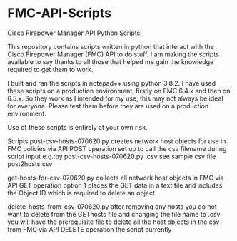 # FMC-API-Scripts
Cisco Firepower Manager API Python Scripts

This repository contains scripts written in python that interact with the Cisco Firepower Manager (FMC) API to do stuff.
I am making the scripts available to say thanks to all those that helped me gain the knowledge required to get them to work.

I built and ran the scripts in notepad++ using python 3.8.2.
I have used these scripts on a production environment, firstly on FMC 6.4.x and then on 6.5.x. So they work as I intended for my use, this may not always be ideal for everyone. Please test them before they are used on a production environment.

Use of these scripts is entirely at your own risk.

Scripts
post-csv-hosts-070620.py
creates network host objects for use in FMC policies via API POST operation
set up to call the csv filename during script input e.g.:py post-csv-hosts-070620.py <hosts2post>.csv
see sample csv file post2hosts.csv

get-hosts-for-csv-070620.py
collects all network host objects in FMC via API GET operation
option 1 places the GET data in a text file and includes the Object ID which is required to delete an object 

delete-hosts-from-csv-070620.py
after removing any hosts you do not want to delete from the GEThosts file and changing the file name to .csv you will have the prerequisite file to delete all the host objects in the csv from FMC via API DELETE operation
the script currently 
